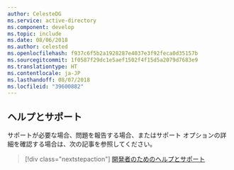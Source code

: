 ```yaml
---
author: CelesteDG
ms.service: active-directory
ms.component: develop
ms.topic: include
ms.date: 08/06/2018
ms.author: celested
ms.openlocfilehash: f937c6f5b2a1928287e4037e3f92feca0d35157b
ms.sourcegitcommit: 1f0587f29dc1e5aef1502f4f15d5a2079d7683e9
ms.translationtype: HT
ms.contentlocale: ja-JP
ms.lasthandoff: 08/07/2018
ms.locfileid: "39600882"
---
```

## <a name="help-and-support"></a>ヘルプとサポート

サポートが必要な場合、問題を報告する場合、またはサポート オプションの詳細を確認する場合は、次の記事を参照してください。

> [!div class="nextstepaction"]
> [開発者のためのヘルプとサポート](../articles/active-directory/develop/developer-support-help-options.md)
